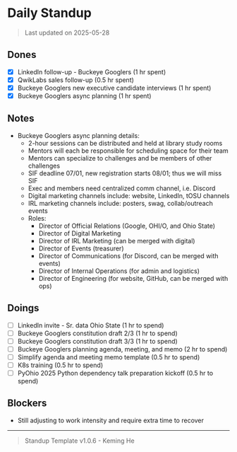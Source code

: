 # Daily Standup

> Last updated on 2025-05-28

## Dones

- [x] LinkedIn follow-up - Buckeye Googlers (1 hr spent)
- [x] QwikLabs sales follow-up (0.5 hr spent)
- [x] Buckeye Googlers new executive candidate interviews (1 hr spent)
- [x] Buckeye Googlers async planning (1 hr spent)

## Notes

- Buckeye Googlers async planning details:
  - 2-hour sessions can be distributed and held at library study rooms
  - Mentors will each be responsible for scheduling space for their team
  - Mentors can specialize to challenges and be members of other challenges
  - SIF deadline 07/01, new registration starts 08/01; thus we will miss SIF
  - Exec and members need centralized comm channel, i.e. Discord
  - Digital marketing channels include: website, LinkedIn, tOSU channels
  - IRL marketing channels include: posters, swag, collab/outreach events
  - Roles:
    - Director of Official Relations (Google, OHI/O, and Ohio State)
    - Director of Digital Marketing
    - Director of IRL Marketing (can be merged with digital)
    - Director of Events (treasurer)
    - Director of Communications (for Discord, can be merged with events)
    - Director of Internal Operations (for admin and logistics)
    - Director of Engineering (for website, GitHub, can be merged with ops)

## Doings

- [ ] LinkedIn invite - Sr. data Ohio State (1 hr to spend)
- [ ] Buckeye Googlers constitution draft 2/3 (1 hr to spend)
- [ ] Buckeye Googlers constitution draft 3/3 (1 hr to spend)
- [ ] Buckeye Googlers planning agenda, meeting, and memo (2 hr to spend)
- [ ] Simplify agenda and meeting memo template (0.5 hr to spend)
- [ ] K8s training (0.5 hr to spend)
- [ ] PyOhio 2025 Python dependency talk preparation kickoff (0.5 hr to spend)

## Blockers

- Still adjusting to work intensity and require extra time to recover

---

> Standup Template v1.0.6 - Keming He
